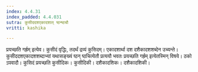 ```yaml
---
index: 4.4.31
index_padded: 4.4.031
sutra: कुसीददशएकादशात् ष्ठन्ष्ठचौ
vritti: kashika

---
```

प्रयच्छति गर्ह्रम् इत्येव। कुसीदं वृद्धिः, तदर्थं द्रव्यं कुसिदम्। एकादशार्था दश दशैकादशशब्देन उच्यन्ते। कुसीददशएकादशशब्दाभ्यां यथासङ्ख्यं ष्ठन् ष्ठचित्येतौ प्रत्ययौ भवतः प्रयच्छति गर्ह्रम् इत्येतस्मिन् विषये। ठको ऽपवादौ। कुसिदं प्रयच्छति कुसीदिकः। कुसीदिकी। दशैकादशिकः। दशैकादशिकी।